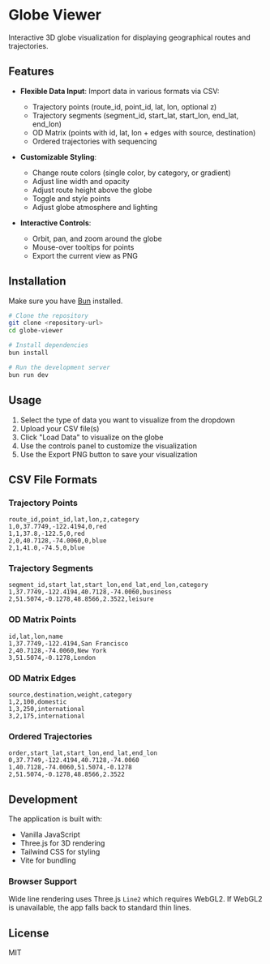 # Globe Viewer

Interactive 3D globe visualization for displaying geographical routes and trajectories.

## Features

- **Flexible Data Input**: Import data in various formats via CSV:
  - Trajectory points (route_id, point_id, lat, lon, optional z)
  - Trajectory segments (segment_id, start_lat, start_lon, end_lat, end_lon)
  - OD Matrix (points with id, lat, lon + edges with source, destination)
  - Ordered trajectories with sequencing

- **Customizable Styling**:
  - Change route colors (single color, by category, or gradient)
  - Adjust line width and opacity
  - Adjust route height above the globe
  - Toggle and style points
  - Adjust globe atmosphere and lighting

- **Interactive Controls**:
  - Orbit, pan, and zoom around the globe
  - Mouse-over tooltips for points
  - Export the current view as PNG

## Installation

Make sure you have [Bun](https://bun.sh/) installed.

```bash
# Clone the repository
git clone <repository-url>
cd globe-viewer

# Install dependencies
bun install

# Run the development server
bun run dev
```

## Usage

1. Select the type of data you want to visualize from the dropdown
2. Upload your CSV file(s)
3. Click "Load Data" to visualize on the globe
4. Use the controls panel to customize the visualization
5. Use the Export PNG button to save your visualization

## CSV File Formats

### Trajectory Points
```
route_id,point_id,lat,lon,z,category
1,0,37.7749,-122.4194,0,red
1,1,37.8,-122.5,0,red
2,0,40.7128,-74.0060,0,blue
2,1,41.0,-74.5,0,blue
```

### Trajectory Segments
```
segment_id,start_lat,start_lon,end_lat,end_lon,category
1,37.7749,-122.4194,40.7128,-74.0060,business
2,51.5074,-0.1278,48.8566,2.3522,leisure
```

### OD Matrix Points
```
id,lat,lon,name
1,37.7749,-122.4194,San Francisco
2,40.7128,-74.0060,New York
3,51.5074,-0.1278,London
```

### OD Matrix Edges
```
source,destination,weight,category
1,2,100,domestic
1,3,250,international
3,2,175,international
```

### Ordered Trajectories
```
order,start_lat,start_lon,end_lat,end_lon
0,37.7749,-122.4194,40.7128,-74.0060
1,40.7128,-74.0060,51.5074,-0.1278
2,51.5074,-0.1278,48.8566,2.3522
```

## Development

The application is built with:
- Vanilla JavaScript
- Three.js for 3D rendering
- Tailwind CSS for styling
- Vite for bundling

### Browser Support
Wide line rendering uses Three.js `Line2` which requires WebGL2. If WebGL2 is unavailable, the app falls back to standard thin lines.

## License

MIT
